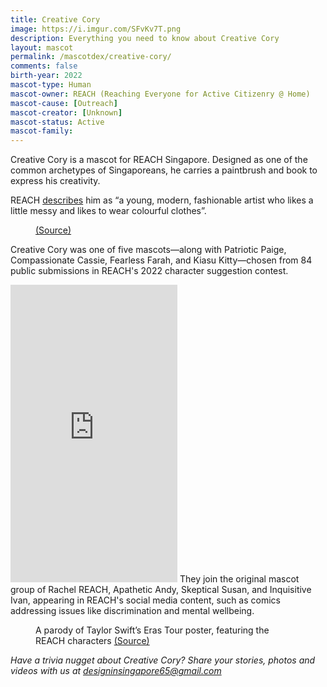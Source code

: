 ```yaml
---
title: Creative Cory
image: https://i.imgur.com/SFvKv7T.png 
description: Everything you need to know about Creative Cory
layout: mascot
permalink: /mascotdex/creative-cory/
comments: false
birth-year: 2022
mascot-type: Human
mascot-owner: REACH (Reaching Everyone for Active Citizenry @ Home)
mascot-cause: [Outreach]
mascot-creator: [Unknown]
mascot-status: Active
mascot-family:
---
```


Creative Cory is a mascot for REACH Singapore. Designed as one of the common archetypes of Singaporeans, he carries a paintbrush and book to express his creativity. 

REACH  <a href="https://www.reach.gov.sg/who-we-are/reach-characters">describes</a> him as “a young, modern, fashionable artist who likes a little messy and likes to wear colourful clothes”.

<figure>
<img src="https://i.imgur.com/aVyfxbB.png" alt="">
<figcaption> <a href="https://www.reach.gov.sg/who-we-are/reach-characters">(Source)</a></figcaption>
</figure>

Creative Cory was one of five mascots—along with Patriotic Paige, Compassionate Cassie, Fearless Farah, and Kiasu Kitty—chosen from 84 public submissions in REACH's 2022 character suggestion contest. 

<iframe src="https://www.facebook.com/plugins/video.php?height=476&href=https%3A%2F%2Fwww.facebook.com%2FREACHSingapore%2Fvideos%2F766782307833574%2F&show_text=false&width=267&t=0" width="267" height="476" style="border:none;overflow:hidden" scrolling="no" frameborder="0" allowfullscreen="true" allow="autoplay; clipboard-write; encrypted-media; picture-in-picture; web-share" allowFullScreen="true"></iframe>
They join the original mascot group of Rachel REACH, Apathetic Andy, Skeptical Susan, and Inquisitive Ivan, appearing in REACH's social media content, such as comics addressing issues like discrimination and mental wellbeing.
<figure>
<img src="https://i.imgur.com/C1A4Vv1.jpg" alt="">
<figcaption>A parody of Taylor Swift’s Eras Tour poster, featuring the REACH characters <a href="https://www.facebook.com/photo/?fbid=793956392765655&set=a.223512983143335" target="_blank">(Source)</a></figcaption>
</figure>

<i>Have a trivia nugget about Creative Cory? Share your stories, photos and videos with us at designinsingapore65@gmail.com</i>

